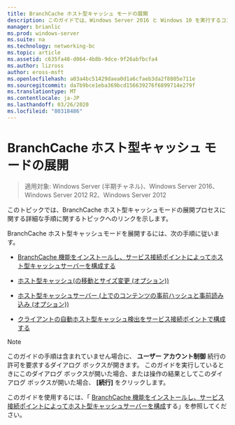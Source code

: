 ```yaml
---
title: BranchCache ホスト型キャッシュ モードの展開
description: このガイドでは、Windows Server 2016 と Windows 10 を実行するコンピューターに、ホスト型キャッシュモードで BranchCache を展開する手順について説明します。
manager: brianlic
ms.prod: windows-server
ms.suite: na
ms.technology: networking-bc
ms.topic: article
ms.assetid: c635fa48-d064-4b8b-9dce-9f26abfbcfa4
ms.author: lizross
author: eross-msft
ms.openlocfilehash: a03a4bc51429daea0d1a6cfaeb3da2f8805e711e
ms.sourcegitcommit: da7b9bce1eba369bcd156639276f6899714e279f
ms.translationtype: MT
ms.contentlocale: ja-JP
ms.lasthandoff: 03/26/2020
ms.locfileid: "80318486"
---
```

# <a name="branchcache-hosted-cache-mode-deployment"></a>BranchCache ホスト型キャッシュ モードの展開

>適用対象: Windows Server (半期チャネル)、Windows Server 2016、Windows Server 2012 R2、Windows Server 2012

このトピックでは、BranchCache ホスト型キャッシュモードの展開プロセスに関する詳細な手順に関するトピックへのリンクを示します。

BranchCache ホスト型キャッシュモードを展開するには、次の手順に従います。

- [BranchCache 機能をインストールし、サービス接続ポイントによってホスト型キャッシュサーバーを構成する](5-Bc-Feature-Scp.md)

- [ホスト型キャッシュ&#40;の移動とサイズ変更 (オプション)&#41;](6-Bc-Move-Resize-Cache.md)

- [ホスト型キャッシュサーバー &#40;上でのコンテンツの事前ハッシュと事前読み込み (オプション)&#41;](7-Bc-Prehash-Preload.md)

- [クライアントの自動ホスト型キャッシュ検出をサービス接続ポイントで構成する](10-Bc-Client-By-Scp.md)

>[!NOTE]
>このガイドの手順は含まれていません場合に、 **ユーザー アカウント制御** 続行の許可を要求するダイアログ ボックスが開きます。 このガイドを実行しているときにこのダイアログ ボックスが開いた場合、または操作の結果としてこのダイアログ ボックスが開いた場合、 **[続行]** をクリックします。

このガイドを使用するには、「 [BranchCache 機能をインストールし、サービス接続ポイントによってホスト型キャッシュサーバーを構成](5-Bc-Feature-Scp.md)する」を参照してください。